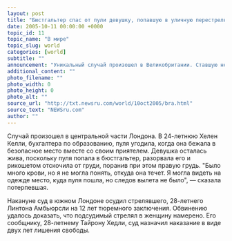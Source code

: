 ```yaml
---
layout: post
title: "Бюстгальтер спас от пули девушку, попавшую в уличную перестрелку в Лондоне"
date: 2005-10-11 00:00:00 +0000
topic_id: 11
topic_name: "В мире"
topic_slug: world
categories: [world]
subtitle: ""
announcement: "Уникальный случай произошел в Великобритании. Ставшую невольным свидетелем уличной перестрелки девушку от смерти спас ее бюстгальтер. Шальная пуля по касательной угодила в чашечку нижнего белья и рикошетом отскочила, не задев жизненно важные органы. Пострадавшая отделалась легким ранением, пишет Hindustan Times."
additional_content: ""
photo_filename: ""
photo_width: 0
photo_height: 0
photo_alt: ""
source_url: "http://txt.newsru.com/world/10oct2005/bra.html"
source_text: "NEWSru.com"
author: ""
---
```

Случай произошел в центральной части Лондона. В 24-летнюю Хелен Келли, бухгалтера по образованию, пуля угодила, когда она бежала в безопасное место вместе со своим приятелем. Девушка осталась жива, поскольку пуля попала в бюстгальтер, разорвала его и рикошетом отскочила от груди, поранив при этом правую грудь. "Было много крови, но я не могла понять, откуда она течет. Я могла видеть на одежде место, куда пуля пошла, но следов вылета не было", &mdash; сказала потерпевшая.

Накануне суд в южном Лондоне осудил стрелявшего, 28-летнего Линтона Амбьюрсли на 12 лет тюремного заключения. Обвинению удалось доказать, что подсудимый стрелял в женщину намерено. Его сообщнику, 28-летнему Тайрону Хедли, суд назначил наказание в виде двух лет лишения свободы.
